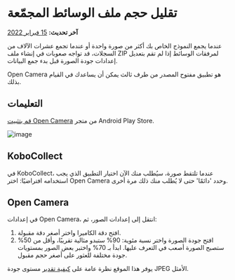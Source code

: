 # تقليل حجم ملف الوسائط المجمّعة
**آخر تحديث:** <a href="https://github.com/kobotoolbox/docs/blob/511ea4cb3c698a4b45e7c2b4efd1af4e356e811f/source/lower_file_size.md" class="reference">15 فبراير 2022</a>

عندما يجمع النموذج الخاص بك أكثر من صورة واحدة أو عندما تجمع عشرات الآلاف من السجلات، قد تواجه صعوبات في إنشاء ملف ZIP لمرفقات الوسائط إذا لم تقم بتعديل إعدادات جودة الصورة قبل بدء جمع البيانات.

Open Camera هو تطبيق مفتوح المصدر من طرف ثالث يمكن أن يساعدك في القيام بذلك.

## التعليمات

[قم بتثبيت Open Camera](https://play.google.com/store/apps/details?id=net.sourceforge.opencamera&hl=en_US)
من متجر Android Play Store.

![image](/images/lower_file_size/open_cam.png)

## KoboCollect

في KoboCollect، عندما تلتقط صورة، سيُطلب منك الآن اختيار التطبيق الذي يجب استخدامه افتراضيًا: اختر Open Camera وحدد 'دائمًا' حتى لا يُطلب منك ذلك مرة أخرى.

## Open Camera

في إعدادات Open Camera، انتقل إلى إعدادات الصور، ثم:

1. افتح دقة الكاميرا واختر أصغر دقة مقبولة.
2. افتح جودة الصورة واختر نسبة مئوية: 90% ستبدو مثالية تقريبًا، وأقل من 50% ستصبح الصورة أصعب في التعرف عليها. ابدأ بـ 70% واختبر بعض الصور بمستويات جودة مختلفة للعثور على أصغر حجم مقبول.

يوفر هذا الموقع نظرة عامة على
[كيفية تقدير](http://fotoforensics.com/tutorial-estq.php) مستوى جودة JPEG الأمثل.